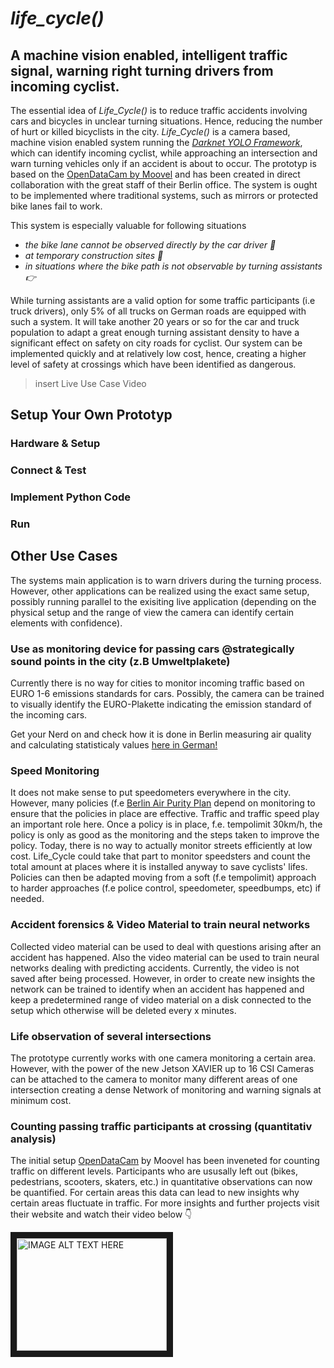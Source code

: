 # _life_cycle()_
## A machine vision enabled, intelligent traffic signal, warning right turning drivers from incoming cyclist. 

The essential idea of _Life_Cycle()_ is to reduce traffic accidents involving cars and bicycles in unclear turning situations. Hence, reducing the number of hurt or killed bicyclists in the city. _Life_Cycle()_ is a camera based, machine vision enabled system running the [_Darknet YOLO Framework_](https://pjreddie.com/darknet/yolo/), which can identify incoming cyclist, while approaching an intersection and warn turning vehicles only if an accident is about to occur. The prototyp is based on the [OpenDataCam by Moovel](https://www.move-lab.com/project/opendatacam/) and has been created in direct collaboration with the great staff of their Berlin office.
The system is ought to be implemented where traditional systems, such as mirrors or protected bike lanes fail to work. 

This system is especially valuable for following situations 
- _the bike lane cannot be observed directly by the car driver :truck:_
- _at temporary construction sites :construction:_
- _in situations where the bike path is not observable by turning assistants :point_right:_

While turning assistants are a valid option for some traffic participants (i.e truck drivers), only 5% of all trucks on German roads are equipped with such a system. It will take another 20 years or so for the car and truck population to adapt a great enough turning assistant density to have a significant effect on safety on city roads for cyclist.
Our system can be implemented quickly and at relatively low cost, hence, creating a higher level of safety at crossings which have been identified as dangerous.

>insert Live Use Case Video

## Setup Your Own Prototyp
### Hardware & Setup
### Connect & Test
### Implement Python Code
### Run

## Other Use Cases
The systems main application is to warn drivers during the turning process. However, other applications can be realized using the exact same setup, possibly running parallel to the exisiting live application (depending on the physical setup and the range of view the camera can identify certain elements with confidence).

### Use as monitoring device for passing cars @strategically sound points in the city (z.B Umweltplakete)
Currently there is no way for cities to monitor incoming traffic based on EURO 1-6 emissions standards for cars. Possibly, the camera can be trained to visually identify the EURO-Plakette indicating the emission standard of the incoming cars.  

Get your Nerd on and check how it is done in Berlin measuring air quality and calculating statisticaly values [here in German!](https://www.berlin.de/senuvk/umwelt/luftqualitaet/umweltzone/download/umweltzone_1jahr_bericht.pdf)

### Speed Monitoring 
It does not make sense to put speedometers everywhere in the city. However, many policies (f.e [Berlin Air Purity Plan](https://www.berlin.de/hauptstadtluft/en/improving-air-quality/air-purity-plan/) depend on monitoring to ensure that the policies in place are effective. Traffic and traffic speed play an important role here. Once a policy is in place, f.e. tempolimit 30km/h, the policy is only as good as the monitoring and the steps taken to improve the policy. Today, there is no way to actually monitor streets efficiently at low cost. 
Life_Cycle could take that part to monitor speedsters and count the total amount at places where it is installed anyway to save cyclists' lifes. 
Policies can then be adapted moving from a soft (f.e tempolimit) approach to harder approaches (f.e police control, speedometer, speedbumps, etc) if needed.

### Accident forensics & Video Material to train neural networks
Collected video material can be used to deal with questions arising after an accident has happened. Also the video material can be used to train neural networks dealing with predicting accidents. 
Currently, the video is not saved after being processed. However, in order to create new insights the network can be trained to identify when an accident has happened and keep a predetermined range of video material on a disk connected to the setup which otherwise will be deleted every x minutes. 

### Life observation of several intersections
The prototype currently works with one camera monitoring a certain area. However, with the power of the new Jetson XAVIER up to 16 CSI Cameras can be attached to the camera to monitor many different areas of one intersection creating a dense Network of monitoring and warning signals at minimum cost.

### Counting passing traffic participants at crossing (quantitativ analysis)
The initial setup [OpenDataCam](https://www.move-lab.com/project/opendatacam/) by Moovel has been inveneted for counting traffic on different levels. Participants who are ususally left out (bikes, pedestrians, scooters, skaters, etc.) in quantitative observations can now be quantified. For certain areas this data can lead to new insights why certain areas fluctuate in traffic. For more insights and further projects visit their website and watch their video below :point_down:

<a href="https://vimeo.com/346340651"><img src="https://www.move-lab.com/project/opendatacam/static/images/about-2.jpg" alt="IMAGE ALT TEXT HERE" width="240" height="180" border="10" /></a>
